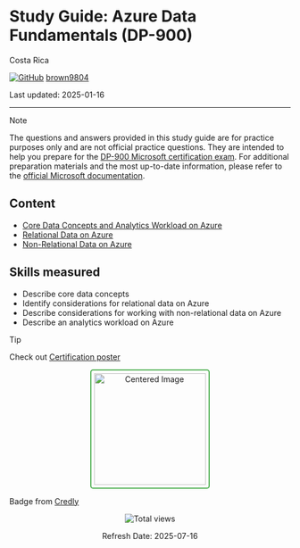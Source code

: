 # Study Guide: Azure Data Fundamentals (DP-900)

Costa Rica

[![GitHub](https://img.shields.io/badge/--181717?logo=github&logoColor=ffffff)](https://github.com/)
[brown9804](https://github.com/brown9804)

Last updated: 2025-01-16

----------

> [!NOTE]
> The questions and answers provided in this study guide are for practice purposes only and are not official practice questions. They are intended to help you prepare for the [DP-900 Microsoft certification exam](https://learn.microsoft.com/en-us/credentials/certifications/resources/study-guides/dp-900). For additional preparation materials and the most up-to-date information, please refer to the [official Microsoft documentation](https://learn.microsoft.com/en-us/credentials/certifications/azure-data-fundamentals/?practice-assessment-type=certification).

## Content

- [Core Data Concepts and Analytics Workload on Azure](./0_CoreDataAnalytics-questions.md)
- [Relational Data on Azure](./1_RelationalData-questions.md)
- [Non-Relational Data on Azure](./2_nonRelationalData-questions.md)

## Skills measured

- Describe core data concepts
- Identify considerations for relational data on Azure
- Describe considerations for working with non-relational data on Azure
- Describe an analytics workload on Azure
  
> [!TIP]
> Check out [Certification poster](https://arch-center.azureedge.net/Credentials/Certification-Poster-en-us.pdf)

<div align="center">
  <img src="https://github.com/user-attachments/assets/5710e198-a791-4c2a-818d-1e62beb27d46" alt="Centered Image" style="border: 2px solid #4CAF50; border-radius: 5px; padding: 5px; width: 200px;"/>
</div>

Badge from [Credly](https://www.credly.com/org/microsoft-certification/badge/microsoft-certified-azure-data-fundamentals)

<!-- START BADGE -->
<div align="center">
  <img src="https://img.shields.io/badge/Total%20views-268-limegreen" alt="Total views">
  <p>Refresh Date: 2025-07-16</p>
</div>
<!-- END BADGE -->
